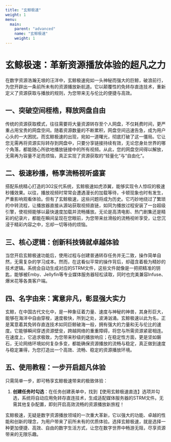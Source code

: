 ```yaml
---
title: "玄鲸极速"
weight: 1
menu:
  main:
    parent: "advanced"
    name: "玄鲸极速"
    weight: 1
---
```



# 玄鲸极速：革新资源播放体验的超凡之力
在数字资源浩瀚无垠的汪洋中，玄鲸极速宛如一头神秘而强大的巨鲸，破浪前行，为您开辟出一条前所未有的资源播放新航道。它以颠覆性的免转存直连技术，重新定义了资源获取与播放的规则，为您带来无与伦比的便捷与高效。

## 一、突破空间桎梏，释放网盘自由
传统的资源获取模式，往往需要将大量资源转存至个人网盘，不仅耗费时间，更严重占用宝贵的网盘空间。随着资源数量的不断累积，网盘空间迅速告急，成为用户心头的一大困扰。而玄鲸极速的出现，宛如一道曙光，彻底打破了这一僵局。它让您无需再将资源实际转存到网盘中，只要分享链接持续有效，无论您身处世界的哪个角落，都能随心所欲地播放链接中的所有视频。从此，您的网盘空间得以解放，无需再为容量不足而烦恼，真正实现了资源获取的“轻量化”与“自由化”。

## 二、极速秒播，畅享流畅视听盛宴
搭配系统精心打造的302反代系统，玄鲸极速如虎添翼，能够实现令人惊叹的极速秒播效果。以往，播放视频时常常会遭遇漫长的加载等待，卡顿现象也时有发生，严重影响观看体验。但有了玄鲸极速，这些问题将成为历史。它巧妙地绕过了繁琐的中转流程，让播放器直接从源站获取视频直链，如同为播放过程安装了一台超级引擎，使视频能够以最快速度加载并流畅播放。无论是高清电影、热门剧集还是精彩的纪录片，都能在瞬间呈现在您眼前，为您带来丝滑般的流畅视听享受，让您沉浸于精彩内容之中，忘却一切等待的烦恼。

## 三、核心逻辑：创新科技铸就卓越体验
当您开启玄鲸极速功能后，使用过程与创建普通转存任务并无二致，操作简单自然，无需复杂的学习成本。然而，在这看似平常的操作背后，却蕴含着极为精妙的技术逻辑。系统会自动生成对应的STRM文件，这些文件就像是一把把精准的钥匙，能够被Emby、Jellyfin等专业媒体服务器轻松读取，同时也完美兼容Infuse、爆米花等各类客户端。

## 四、名字由来：寓意非凡，彰显强大实力
玄鲸，在中国古代文化中，是一种象征着力量、速度与神秘的神兽，其身形巨大，能够在海洋中自由穿梭，速度极快，所到之处，波涛汹涌。玄鲸极速以此为名，正是寓意着其免转存直连技术如同巨鲸破海一般，拥有强大的力量和无与伦比的速度。它能够瞬间穿透资源壁垒，跨越网络的重重障碍，将您与所需资源紧密相连。在速度上，它追求极致，为您带来秒级的播放响应；在稳定性方面，更是坚如磐石，无论网络环境如何复杂多变，都能确保资源播放的流畅与稳定，真正做到速度与稳定兼得，为您打造出一个高效、流畅、稳定的资源播放环境。

## 五、使用教程：一步开启超凡体验
只需简单一步，即可畅享玄鲸极速带来的极致体验：
1. **创建任务时勾选**：在任务创建表单中，找到【使用玄鲸极速直连】选项并勾选，系统将自动应用免转存直连技术，生成适配媒体服务器的STRM文件。无需其他复杂配置，即刻开启高效流畅的资源播放新旅程！

玄鲸极速，无疑是数字资源播放领域的一次重大革新，它以强大的功能、卓越的性能和创新的理念，为用户带来了前所未有的优质体验。选择玄鲸极速，就是选择一种更加便捷、高效、自由的数字生活方式，让您在数字世界中畅游无阻，尽享资源带来的无限乐趣。
